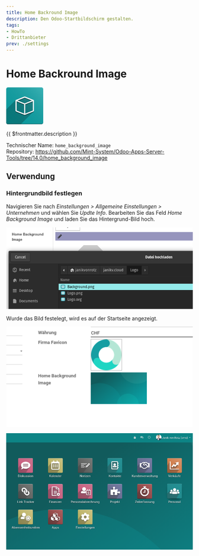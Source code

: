 ```yaml
---
title: Home Backround Image
description: Den Odoo-Startbildschirm gestalten.
tags:
- HowTo
- Drittanbieter
prev: ./settings
---
```

# Home Backround Image
![icon_oms_box](assets/icon_oms_box.png)

{{ $frontmatter.description }}

Technischer Name: `home_background_image`\
Repository: <https://github.com/Mint-System/Odoo-Apps-Server-Tools/tree/14.0/home_background_image>

## Verwendung

### Hintergrundbild festlegen

Navigieren Sie nach *Einstellungen > Allgemeine Einstellungen > Unternehmen* und wählen Sie *Updte Info*. Bearbeiten Sie das Feld *Home Background Image* und laden Sie das Hintergrund-Bild hoch.

![](assets/Home%20Backround%20Image%20Upload.png)

Wurde das Bild festelegt, wird es auf der Startseite angezeigt.

![](assets/Home%20Backround%20Image%20Set.png)

![](assets/Home%20Backround%20Image%20Beispiel.png)